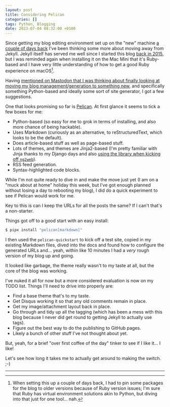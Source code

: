 ```yaml
---
layout: post
title: Considering Pelican
categories: []
tags: Python, Blogging
date: 2023-07-04 08:32:00 +0100
---
```


Since getting my blog editing environment set up on the "new" machine [a
couple of days back](/2023/07/02/catching-up.html) I've been thinking some
more about moving away from Jekyll. Jekyll itself has served me well since I
started this blog [back in 2015](/2015/06/18/hello-world.html), but I was
reminded again when installing it on the Mac Mini that it's Ruby-based and I
have very little understanding of how to get a good Ruby experience on
macOS[^1].

Having [mentioned on Mastodon that I was thinking about finally looking at
moving my blog management/generation to something
new](https://fosstodon.org/@davep/110643256889173912), and specifically
something Python-based and ideally some sort of site generator, I got a few
suggestions.

One that looks promising so far is [Pelican](https://getpelican.com/). At
first glance it seems to tick a few boxes for me:

- Python-based (so easy for me to grok in terms of installing, and also more
  chance of being hackable).
- Uses Markdown (curiously as an alternative, to reStructuredText, which
  looks to be the default).
- Does article-based stuff as well as page-based stuff.
- Lots of themes, and themes are Jinja2-based (I'm pretty familiar with
  Jinja thanks to my Django days and also [using the library when kicking
  off `ng2web`](https://github.com/davep/ng2web)).
- RSS feed generation.
- Syntax-highlighted code blocks.


While I'm not quite ready to dive in and make the move just yet (I am on a
"muck about at home" holiday this week, but I've got enough planned without
losing a day to rebooting my blog), I did do a quick experiment to see if
Pelican would work for me.

Key to this is can I keep the URLs for all the posts the same? If I can't
that's a non-starter.

Things got off to a good start with an easy install:

```sh
$ pipx install "pelican[markdown]"
```

I then used the `pelican-quickstart` to kick off a test site, copied in my
existing Markdown files, dived into the docs and found how to configure the
generated URLs and... yeah, within like 10 minutes I had a *very* rough
version of my blog up and going.

It looked like garbage, the theme really wasn't to my taste at all, but the
core of the blog was working.

I've nuked it all for now but a more considered evaluation is now on my TODO
list. Things I'll need to drive into properly are:

- Find a base theme that's to my taste.
- Get Disqus working it so that any old comments remain in place.
- Get my image/attachment layout back in place.
- Go through and tidy up all the tagging (which has been a mess with this
  blog because I never did get round to getting Jekyll to actually use
  tags).
- Figure out the best way to do the publishing to GitHub pages.
- Likely a bunch of other stuff I've not thought about yet.

But, yeah, for a brief "over first coffee of the day" tinker to see if I
like it... I like!

Let's see how long it takes me to actually get around to making the switch.
;-)

---
[^1]: When setting this up a couple of days back, I had to pin some packages
    for the blog to older versions because of Ruby version issues; I'm sure
    that Ruby has virtual environment solutions akin to Python, but diving
    into that just for one tool... nah.

[//]: # (2023-07-04-considering-pelican.md ends here)
